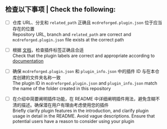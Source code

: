 <!-- 撰写您想附加的信息 -->
<!-- Write your own things -->

## 检查以下事项 | Check the following:

<!--Checkmate-->

- [ ] 仓库 URL、分支和 `related_path` 正确且 `mcdreforged.plugin.json` 位于应当存在的位置<br />Repository URL, branch and `related_path` are correct and `mcdreforged.plugin.json` file exists at the correct path
- [ ] 根据 [文档](https://mcdreforged.readthedocs.io/zh_CN/latest/plugin_dev/plugin_catalogue.html#label)，检查插件标签正确且合适<br />Check that the plugin labels are correct and appropriate according to [documentation](https://mcdreforged.readthedocs.io/zh_CN/latest/plugin_dev/plugin_catalogue.html#label)
- [ ] 确保 `mcdreforged.plugin.json` 和 `plugin_info.json` 中的插件 ID 与在本仓库创建的文件夹名称一致<br />The plugin ID in `mcdreforged.plugin.json` and `plugin_info.json` match the name of the folder created in this repository
- [ ] 在介绍中简要阐明插件功能，在 README 中详细阐明插件用法，避免含糊不清的描述。确保潜在用户有理由考虑使用您的插件<br />Briefly clarify plugin features in the introduction, and clarify plugin usage in detail in the README. Avoid vague descriptions. Ensure that potential users have a reason to consider using your plugin


